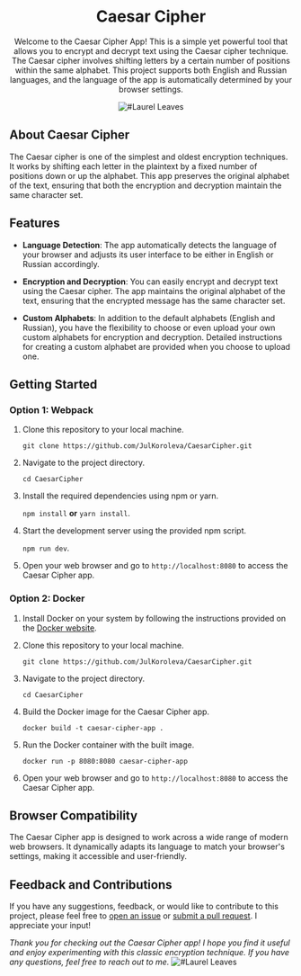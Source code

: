 <div align="center">
    <h1>Caesar Cipher</h1> 
    <p>Welcome to the Caesar Cipher App! This is a simple yet powerful tool that allows you to encrypt and decrypt text using the Caesar cipher technique. The Caesar cipher involves shifting letters by a certain number of positions within the same alphabet. This project supports both English and Russian languages, and the language of the app is automatically determined by your browser settings.</p>

![#Laurel Leaves](https://i.postimg.cc/qRXhPyhk/logo.png)
</div>

## About Caesar Cipher
The Caesar cipher is one of the simplest and oldest encryption techniques. It works by shifting each letter in the plaintext by a fixed number of positions down or up the alphabet. This app preserves the original alphabet of the text, ensuring that both the encryption and decryption maintain the same character set.

## Features
-   **Language Detection**: The app automatically detects the language of your browser and adjusts its user interface to be either in English or Russian accordingly.
    
-   **Encryption and Decryption**: You can easily encrypt and decrypt text using the Caesar cipher. The app maintains the original alphabet of the text, ensuring that the encrypted message has the same character set.
    
-   **Custom Alphabets**: In addition to the default alphabets (English and Russian), you have the flexibility to choose or even upload your own custom alphabets for encryption and decryption. Detailed instructions for creating a custom alphabet are provided when you choose to upload one.

## Getting Started

### Option 1: Webpack
1.  Clone this repository to your local machine.
   
    `git clone https://github.com/JulKoroleva/CaesarCipher.git` 
    
2.  Navigate to the project directory.

    `cd CaesarCipher`
    
3.  Install the required dependencies using npm or yarn.

    `npm install` **or** `yarn install`.
    
4.  Start the development server using the provided npm script.
   
     `npm run dev`.

5. Open your web browser and go to `http://localhost:8080` to access the Caesar Cipher app.

  ### Option 2: Docker

1.  Install Docker on your system by following the instructions provided on the [Docker website](https://docs.docker.com/get-docker/).
    
2.  Clone this repository to your local machine.
  
      `git clone https://github.com/JulKoroleva/CaesarCipher.git` 
  
3. Navigate to the project directory.

    `cd CaesarCipher`
   
 4. Build the Docker image for the Caesar Cipher app.
    
     `docker build -t caesar-cipher-app .`
    
 5. Run the Docker container with the built image.
    
     `docker run -p 8080:8080 caesar-cipher-app`
    
 6. Open your web browser and go to `http://localhost:8080` to access the Caesar Cipher app.



## Browser Compatibility
The Caesar Cipher app is designed to work across a wide range of modern web browsers. It dynamically adapts its language to match your browser's settings, making it accessible and user-friendly.

## Feedback and Contributions
If you have any suggestions, feedback, or would like to contribute to this project, please feel free to [open an issue](https://github.com/JulKoroleva/CaesarCipher/issues) or [submit a pull request](https://github.com/JulKoroleva/CaesarCipher/pulls). I appreciate your input!

*Thank you for checking out the Caesar Cipher app! I hope you find it useful and enjoy experimenting with this classic encryption technique. If you have any questions, feel free to reach out to me.*
![#Laurel Leaves](https://i.postimg.cc/9fMnRQpY/divider-6752864-1920.png)
